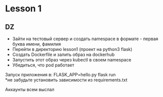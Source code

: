 # Lesson 1

## DZ

- Зайти на тестовый сервер и создать namespace в формате - первая буква имени, фамилия  
- Перейти в директорию lesson1 (проект на python3 flask)  
- Создать Dockerfile и залить образ на dockerhub  
- Запустить этот образ через kubectl в своем namespace  
- Убедиться, что pod работает  

Запуск приложения в: FLASK_APP=hello.py flask run  
*не забудьте установить зависимости из requirements.txt  

Аккаунты всем выслал
